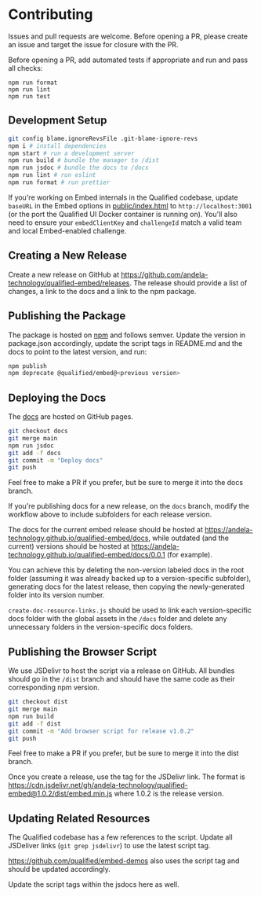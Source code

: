 # Contributing

Issues and pull requests are welcome. Before opening a PR, please create an issue and target the issue for closure with the PR.

Before opening a PR, add automated tests if appropriate and run and pass all checks:

```
npm run format
npm run lint
npm run test
```

## Development Setup

```bash
git config blame.ignoreRevsFile .git-blame-ignore-revs
npm i # install dependencies
npm start # run a development server
npm run build # bundle the manager to /dist
npm run jsdoc # bundle the docs to /docs
npm run lint # run eslint
npm run format # run prettier
```

If you're working on Embed internals in the Qualified codebase, update `baseURL` in the Embed options in [public/index.html](public/index.html) to `http://localhost:3001` (or the port the Qualified UI Docker container is running on). You'll also need to ensure your `embedClientKey` and `challengeId` match a valid team and local Embed-enabled challenge.

## Creating a New Release

Create a new release on GitHub at https://github.com/andela-technology/qualified-embed/releases. The release should provide a list of changes, a link to the docs and a link to the npm package.

## Publishing the Package

The package is hosted on [npm](https://www.npmjs.com/package/@qualified/embed) and follows semver. Update the version in package.json accordingly, update the script tags in README.md and the docs to point to the latest version, and run:

```bash
npm publish
npm deprecate @qualified/embed@<previous version>
```

## Deploying the Docs

The [docs](https://andela-technology.github.io/qualified-embed/) are hosted on GitHub pages.

```bash
git checkout docs
git merge main
npm run jsdoc
git add -f docs
git commit -m "Deploy docs"
git push
```

Feel free to make a PR if you prefer, but be sure to merge it into the docs branch.

If you're publishing docs for a new release, on the `docs` branch, modify the workflow above to include subfolders for each release version.

The docs for the current embed release should be hosted at <https://andela-technology.github.io/qualified-embed/docs>, while outdated (and the current) versions should be hosted at <https://andela-technology.github.io/qualified-embed/docs/0.0.1> (for example).

You can achieve this by deleting the non-version labeled docs in the root folder (assuming it was already backed up to a version-specific subfolder), generating docs for the latest release, then copying the newly-generated folder into its version number.

`create-doc-resource-links.js` should be used to link each version-specific docs folder with the global assets in the `/docs` folder and delete any unnecessary folders in the version-specific docs folders.

## Publishing the Browser Script

We use JSDelivr to host the script via a release on GitHub. All bundles should go in the `/dist` branch and should have the same code as their corresponding npm version.

```bash
git checkout dist
git merge main
npm run build
git add -f dist
git commit -m "Add browser script for release v1.0.2"
git push
```

Feel free to make a PR if you prefer, but be sure to merge it into the dist branch.

Once you create a release, use the tag for the JSDelivr link. The format is <https://cdn.jsdelivr.net/gh/andela-technology/qualified-embed@1.0.2/dist/embed.min.js> where 1.0.2 is the release version.

## Updating Related Resources

The Qualified codebase has a few references to the script. Update all JSDeliver links (`git grep jsdelivr`) to use the latest script tag.

https://github.com/qualified/embed-demos also uses the script tag and should be updated accordingly.

Update the script tags within the jsdocs here as well.
